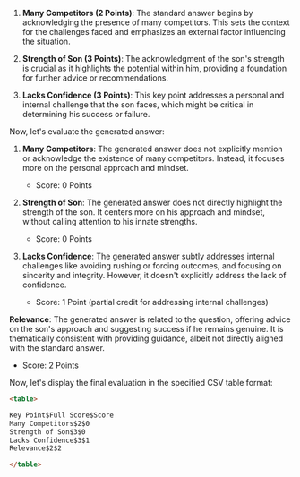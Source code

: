 1. **Many Competitors (2 Points)**: The standard answer begins by acknowledging the presence of many competitors. This sets the context for the challenges faced and emphasizes an external factor influencing the situation.
   
2. **Strength of Son (3 Points)**: The acknowledgment of the son's strength is crucial as it highlights the potential within him, providing a foundation for further advice or recommendations.

3. **Lacks Confidence (3 Points)**: This key point addresses a personal and internal challenge that the son faces, which might be critical in determining his success or failure.

Now, let's evaluate the generated answer:

1. **Many Competitors**: The generated answer does not explicitly mention or acknowledge the existence of many competitors. Instead, it focuses more on the personal approach and mindset. 
   - Score: 0 Points

2. **Strength of Son**: The generated answer does not directly highlight the strength of the son. It centers more on his approach and mindset, without calling attention to his innate strengths.
   - Score: 0 Points

3. **Lacks Confidence**: The generated answer subtly addresses internal challenges like avoiding rushing or forcing outcomes, and focusing on sincerity and integrity. However, it doesn't explicitly address the lack of confidence.
   - Score: 1 Point (partial credit for addressing internal challenges)

**Relevance**: The generated answer is related to the question, offering advice on the son's approach and suggesting success if he remains genuine. It is thematically consistent with providing guidance, albeit not directly aligned with the standard answer. 
   - Score: 2 Points

Now, let's display the final evaluation in the specified CSV table format:

```html
<table>

Key Point$Full Score$Score
Many Competitors$2$0
Strength of Son$3$0
Lacks Confidence$3$1
Relevance$2$2

</table>
```